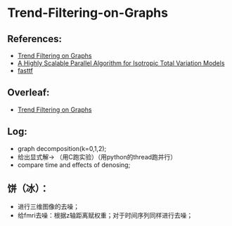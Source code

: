 # Trend-Filtering-on-Graphs
## References:
- [Trend Filtering on Graphs](https://arxiv.org/pdf/1410.7690)
- [A Highly Scalable Parallel Algorithm for Isotropic Total Variation Models](https://proceedings.mlr.press/v32/wangb14.pdf)
- [fasttf](https://www.stat.cmu.edu/~ryantibs/papers/fasttf.pdf)

## Overleaf:
- [Trend Filtering on Graphs](https://www.overleaf.com/1426874579gcqzzrxcxgdx#d47b7c)

## Log:
- graph decomposition(k=0,1,2);
- 给出显式解-> （用C跑实验）（用python的thread跑并行）
- compare time and effects of denosing;

## 饼（冰）：
- 进行三维图像的去噪；
- 给fmri去噪：根据z轴距离赋权重；对于时间序列同样进行去噪；


